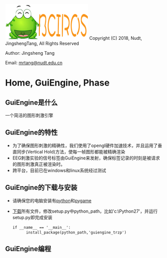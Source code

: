 ![bciros](bciros_logo.png)
Copyright (C) 2018, Nudt, JingshengTang, All Rights Reserved

Author: Jingsheng Tang

Email: mrtang@nudt.edu.cn

# Home, GuiEngine, Phase

## GuiEngine是什么
一个简洁的图形刺激引擎

## GuiEngine的特性
- 为了确保图形刺激的精确性，我们使用了opengl硬件加速技术，并且运用了垂直同步(Vertical Hold)方法，使每一帧图形都能被精确渲染</li>
- EEG刺激实验的信号标签由GuiEngine来发射，确保标签记录的时刻是被请求的图形刺激真正被渲染时。</li>
- 跨平台，目前已在windows和linux系统经过测试</li>

## GuiEngine的下载与安装
- 请确保您的电脑安装有[python](https://www.python.org/)和[pygame](https://www.pygame.org/)
- [下载](https://github.com/trzp/guiengine)所有文件，修改setup.py中python_path，比如'c:\Python27'，并运行setup.py即完成安装
 
    ```
    if __name__ == '__main__':
          install_package(python_path,'guiengine_trzp')
    
    ```

## GuiEngine编程</h2>